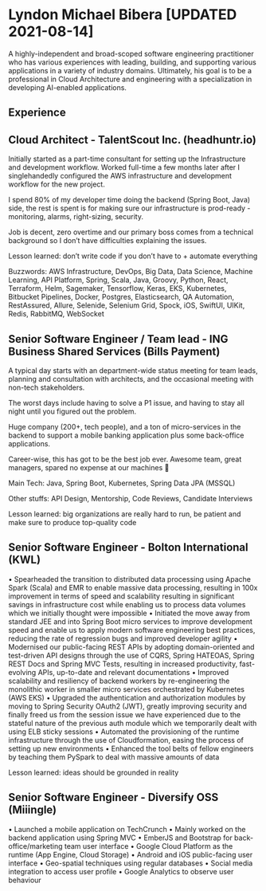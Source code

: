 # Lyndon Michael Bibera [UPDATED 2021-08-14]
A highly-independent and broad-scoped software engineering practitioner who has various experiences with leading, building, and supporting various applications in a variety of industry domains. Ultimately, his goal is to be a professional in Cloud Architecture and engineering with a specialization in developing AI-enabled applications.  

## Experience

## Cloud Architect - TalentScout Inc. (headhuntr.io)
Initially started as a part-time consultant for setting up the Infrastructure and development workflow. Worked full-time a few months later after I singlehandedly configured the AWS infrastructure and development workflow for the new project. 

I spend 80% of my developer time doing the backend (Spring Boot, Java) side, the rest is spent is for making sure our infrastructure is prod-ready - monitoring, alarms, right-sizing, security.

Job is decent, zero overtime and our primary boss comes from a technical background so I don’t have difficulties explaining the issues.

Lesson learned: don’t write code if you don’t have to + automate everything 

Buzzwords: AWS Infrastructure, DevOps, Big Data, Data Science, Machine Learning, API Platform, Spring, Scala, Java, Groovy, Python, React, Terraform, Helm, Sagemaker, Tensorflow, Keras, EKS, Kubernetes, Bitbucket Pipelines, Docker, Postgres, Elasticsearch, QA Automation, RestAssured, Allure, Selenide, Selenium Grid, Spock, iOS, SwiftUI, UIKit, Redis, RabbitMQ, WebSocket

## Senior Software Engineer / Team lead - ING Business Shared Services (Bills Payment)
A typical day starts with an department-wide status meeting for team leads, planning and consultation with architects, and the occasional meeting with non-tech stakeholders. 

The worst days include having to solve a P1 issue, and having to stay all night until you figured out the problem.

Huge company (200+, tech people), and a ton of micro-services in the backend to support a mobile banking application plus some back-office applications.

Career-wise, this has got to be the best job ever. Awesome team, great managers, spared no expense at our machines 🍎

Main Tech: Java, Spring Boot, Kubernetes, Spring Data JPA (MSSQL)

Other stuffs: API Design, Mentorship, Code Reviews, Candidate Interviews

Lesson learned: big organizations are really hard to run, be patient and make sure to produce top-quality code


## Senior Software Engineer - Bolton International (KWL)
• Spearheaded the transition to distributed data processing using Apache Spark (Scala) and EMR to enable massive data processing, resulting in 100x improvement in terms of speed and scalability resulting in significant savings in infrastructure cost while enabling us to process data volumes which we initially thought were impossible
• Initiated the move away from standard JEE and into Spring Boot micro services to improve development speed and enable us to apply modern software engineering best practices, reducing the rate of regression bugs and improved developer agility
• Modernised our public-facing REST APIs by adopting domain-oriented and test-driven API designs through the use of CQRS, Spring HATEOAS, Spring REST Docs and Spring MVC Tests, resulting in increased productivity, fast-evolving APIs, up-to-date and relevant documentations
• Improved scalability and resiliency of backend workers by re-engineering the monolithic worker in smaller micro services orchestrated by Kubernetes (AWS EKS)
• Upgraded the authentication and authorization modules by moving to Spring Security OAuth2 (JWT), greatly improving security and finally freed us from the session issue we have experienced due to the stateful nature of the previous auth module which we temporarily dealt with using ELB sticky sessions
• Automated the provisioning of the runtime infrastructure through the use of Cloudformation, easing the process of setting up new environments
• Enhanced the tool belts of fellow engineers by teaching them PySpark to deal with massive amounts of data

Lesson learned: ideas should be grounded in reality

## Senior Software Engineer - Diversify OSS (Miiingle)
• Launched a mobile application on TechCrunch
• Mainly worked on the backend application using Spring MVC
• EmberJS and Bootstrap for back-office/marketing team user interface
• Google Cloud Platform as the runtime (App Engine, Cloud Storage)
• Android and iOS public-facing user interface 
• Geo-spatial techniques using regular databases
• Social media integration to access user profile
• Google Analytics to observe user behaviour
